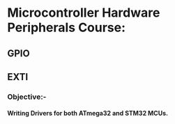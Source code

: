 # Microcontroller Hardware Peripherals Course:

## GPIO

## EXTI

### Objective:-

####	Writing Drivers for both ATmega32 and STM32 MCUs.